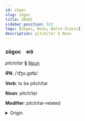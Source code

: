 ```yaml
---
id: zôgoc
slug: zôgoc
title: ZÔGOC
sidebar_position: 523
tags: [zôgoc, Noun, Balto-Slavic]
description: pitch/tar § Noun
---
```


### zôgoc&emsp;<span kind="abugida">ⱴıꜿ̄</span>

*pitch/tar* **§** [Noun](../../tags/Noun)

**IPA**: /ˈd͡ʒo.gɑt͡ɕ/

**Verb**: to be pitch/tar

**Noun**: pitch/tar

**Modifier**: pitch/tar-related

<details>
    <summary>Origin</summary>
    Belarusian дзёгаць dzjóhacʹ [ˈd͡zʲoɣat͡sʲ]<br/>
    <em>Balto-Slavic Language Family</em>
</details>